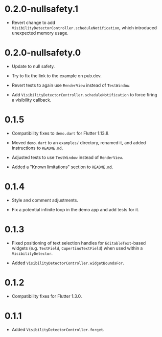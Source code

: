 # 0.2.0-nullsafety.1

* Revert change to add `VisibilityDetectorController.scheduleNotification`,
  which introduced unexpected memory usage.

# 0.2.0-nullsafety.0

* Update to null safety.

* Try to fix the link to the example on pub.dev.

* Revert tests to again use `RenderView` instead of `TestWindow`.

* Add `VisibilityDetectorController.scheduleNotification` to force firing a
  visibility callback.

# 0.1.5

* Compatibility fixes to `demo.dart` for Flutter 1.13.8.

* Moved `demo.dart` to an `examples/` directory, renamed it, and added
  instructions to `README.md`.

* Adjusted tests to use `TestWindow` instead of `RenderView`.

* Added a "Known limitations" section to `README.md`.

# 0.1.4

* Style and comment adjustments.

* Fix a potential infinite loop in the demo app and add tests for it.

# 0.1.3

* Fixed positioning of text selection handles for `EditableText`-based
  widgets (e.g. `TextField`, `CupertinoTextField`) when used within a
  `VisibilityDetector`.

* Added `VisibilityDetectorController.widgetBoundsFor`.

# 0.1.2

* Compatibility fixes for Flutter 1.3.0.

# 0.1.1

* Added `VisibilityDetectorController.forget`.
